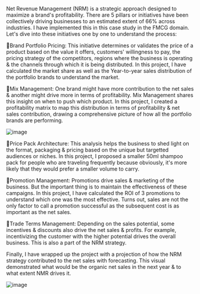 Net Revenue Management (NRM) is a strategic approach designed to maximize a brand's profitability. There are 5 pillars or initiatives have been collectively driving businesses to an estimated extent of 66% across industries. 
I have implemented this in this case study in the FMCG domain. Let's dive into these initiatives one by one to understand the process:

🚀Brand Portfolio Pricing:
This initiative determines or validates the price of a product based on the value it offers, customers' willingness to pay, the pricing strategy of the competitors, regions where the business is operating & the channels through which it is being distributed. 
In this project, I have calculated the market share as well as the Year-to-year sales distribution of the portfolio brands to understand the market.

🚀Mix Management:
One brand might have more contribution to the net sales & another might drive more in terms of profitability. Mix Management shares this insight on when to push which product. 
In this project, I created a profitability matrix to map this distribution in terms of profitability & net sales contribution, drawing a comprehensive picture of how all the portfolio brands are performing. 

![image](https://github.com/user-attachments/assets/b1b265ec-8fae-412c-a954-4a34064bbd6d)

🚀Price Pack Architecture:
This analysis helps the business to shed light on the format, packaging & pricing based on the unique but targetted audiences or niches.
In this project, I proposed a smaller 50ml shampoo pack for people who are traveling frequently because obviously, it's more likely that they would prefer a smaller volume to carry. 

🚀Promotion Management:
Promotions drive sales & marketing of the business. But the important thing is to maintain the effectiveness of these campaigns.
In this project, I have calculated the ROI of 3 promotions to understand which one was the most effective. Turns out, sales are not the only factor to call a promotion successful as the subsequent cost is as important as the net sales.

🚀Trade Terms Management:
Depending on the sales potential, some incentives & discounts also drive the net sales & profits. For example, incentivizing the customer with the higher potential drives the overall business. This is also a part of the NRM strategy.

Finally, I have wrapped up the project with a projection of how the NRM strategy contributed to the net sales with forecasting. This visual demonstrated what would be the organic net sales in the next year & to what extent NMR drives it.

![image](https://github.com/user-attachments/assets/072500d1-d742-4479-8fb3-534c2215357c)
